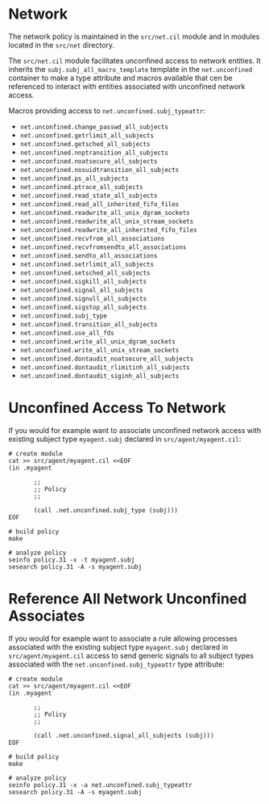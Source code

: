 # Network

The network policy is maintained in the `src/net.cil` module and in
modules located in the `src/net` directory.

The `src/net.cil` module facilitates unconfined access to network
entities. It inherits the `subj.subj_all_macro_template` template in
the `net.unconfined` container to make a type attribute and macros
available that cen be referenced to interact with entities associated
with unconfined network access.

Macros providing access to `net.unconfined.subj_typeattr`:

* `net.unconfined.change_passwd_all_subjects`
* `net.unconfined.getrlimit_all_subjects`
* `net.unconfined.getsched_all_subjects`
* `net.unconfined.nnptransition_all_subjects`
* `net.unconfined.noatsecure_all_subjects`
* `net.unconfined.nosuidtransition_all_subjects`
* `net.unconfined.ps_all_subjects`
* `net.unconfined.ptrace_all_subjects`
* `net.unconfined.read_state_all_subjects`
* `net.unconfined.read_all_inherited_fifo_files`
* `net.unconfined.readwrite_all_unix_dgram_sockets`
* `net.unconfined.readwrite_all_unix_stream_sockets`
* `net.unconfined.readwrite_all_inherited_fifo_files`
* `net.unconfined.recvfrom_all_associations`
* `net.unconfined.recvfromsendto_all_associations`
* `net.unconfined.sendto_all_associations`
* `net.unconfined.setrlimit_all_subjects`
* `net.unconfined.setsched_all_subjects`
* `net.unconfined.sigkill_all_subjects`
* `net.unconfined.signal_all_subjects`
* `net.unconfined.signull_all_subjects`
* `net.unconfined.sigstop_all_subjects`
* `net.unconfined.subj_type`
* `net.unconfined.transition_all_subjects`
* `net.unconfined.use_all_fds`
* `net.unconfined.write_all_unix_dgram_sockets`
* `net.unconfined.write_all_unix_stream_sockets`
* `net.unconfined.dontaudit_noatsecure_all_subjects`
* `net.unconfined.dontaudit_rlimitinh_all_subjects`
* `net.unconfined.dontaudit_siginh_all_subjects`

# Unconfined Access To Network

If you would for example want to associate unconfined network access
with existing subject type `myagent.subj` declared in
`src/agent/myagent.cil`:

```
# create module
cat >> src/agent/myagent.cil <<EOF
(in .myagent

       ;;
       ;; Policy
       ;;

       (call .net.unconfined.subj_type (subj)))
EOF

# build policy
make

# analyze policy
seinfo policy.31 -x -t myagent.subj
sesearch policy.31 -A -s myagent.subj
```
# Reference All Network Unconfined Associates

If you would for example want to associate a rule allowing processes
associated with the existing subject type `myagent.subj` declared in
`src/agent/myagent.cil` access to send generic signals to all subject
types associated with the `net.unconfined.subj_typeattr` type
attribute:

```
# create module
cat >> src/agent/myagent.cil <<EOF
(in .myagent

       ;;
       ;; Policy
       ;;

       (call .net.unconfined.signal_all_subjects (subj)))
EOF

# build policy
make

# analyze policy
seinfo policy.31 -x -a net.unconfined.subj_typeattr
sesearch policy.31 -A -s myagent.subj
```

